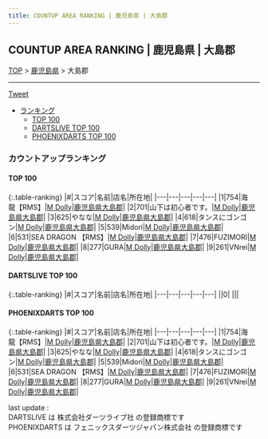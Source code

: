 ```yaml
---
title: COUNTUP AREA RANKING | 鹿児島県 | 大島郡
---
```

## COUNTUP AREA RANKING | 鹿児島県 | 大島郡

[TOP](/darts/rank/) > [鹿児島県](/darts/rank/鹿児島県/) > 大島郡

___

<a href="https://twitter.com/share?ref_src=twsrc%5Etfw" data-text="COUNTUP AREA RANKING | 鹿児島県大島郡" class="twitter-share-button" data-hashtags="DARTSLIVE,PHOENIXDARTS,darts,ダーツ" data-show-count="false">Tweet</a>

* [ランキング](#カウントアップランキング)
    * [TOP 100](#top-100)
    * [DARTSLIVE TOP 100](#dartslive-top-100)
    * [PHOENIXDARTS TOP 100](#phoenixdarts-top-100)

### カウントアップランキング

#### TOP 100



{:.table-ranking}
|#|スコア|名前|店名|所在地|
|---|---|---|---|---|
|1|754|<span class="rank-name-pd">海　龍【RMS】</span>|<a href="https://vs.phoenixdarts.com/jp/shop/shopDetailInfo/s_87857?s_seq=87857">M Dolly</a>|<a href="/darts/rank/鹿児島県/大島郡">鹿児島県大島郡</a>|
|2|701|<span class="rank-name-pd">山下は初心者です。</span>|<a href="https://vs.phoenixdarts.com/jp/shop/shopDetailInfo/s_87857?s_seq=87857">M Dolly</a>|<a href="/darts/rank/鹿児島県/大島郡">鹿児島県大島郡</a>|
|3|625|<span class="rank-name-pd">やなな</span>|<a href="https://vs.phoenixdarts.com/jp/shop/shopDetailInfo/s_87857?s_seq=87857">M Dolly</a>|<a href="/darts/rank/鹿児島県/大島郡">鹿児島県大島郡</a>|
|4|618|<span class="rank-name-pd">タンスにゴンゴン</span>|<a href="https://vs.phoenixdarts.com/jp/shop/shopDetailInfo/s_87857?s_seq=87857">M Dolly</a>|<a href="/darts/rank/鹿児島県/大島郡">鹿児島県大島郡</a>|
|5|539|<span class="rank-name-pd">Midori</span>|<a href="https://vs.phoenixdarts.com/jp/shop/shopDetailInfo/s_87857?s_seq=87857">M Dolly</a>|<a href="/darts/rank/鹿児島県/大島郡">鹿児島県大島郡</a>|
|6|531|<span class="rank-name-pd">SEA DRAGON 【RMS】</span>|<a href="https://vs.phoenixdarts.com/jp/shop/shopDetailInfo/s_87857?s_seq=87857">M Dolly</a>|<a href="/darts/rank/鹿児島県/大島郡">鹿児島県大島郡</a>|
|7|476|<span class="rank-name-pd">FUZIMORI</span>|<a href="https://vs.phoenixdarts.com/jp/shop/shopDetailInfo/s_87857?s_seq=87857">M Dolly</a>|<a href="/darts/rank/鹿児島県/大島郡">鹿児島県大島郡</a>|
|8|277|<span class="rank-name-pd">GURA</span>|<a href="https://vs.phoenixdarts.com/jp/shop/shopDetailInfo/s_87857?s_seq=87857">M Dolly</a>|<a href="/darts/rank/鹿児島県/大島郡">鹿児島県大島郡</a>|
|9|261|<span class="rank-name-pd">VNrei</span>|<a href="https://vs.phoenixdarts.com/jp/shop/shopDetailInfo/s_87857?s_seq=87857">M Dolly</a>|<a href="/darts/rank/鹿児島県/大島郡">鹿児島県大島郡</a>|


#### DARTSLIVE TOP 100



{:.table-ranking}
|#|スコア|名前|店名|所在地|
|---|---|---|---|---|
||0|<span class="rank-name-dl"> </span>|<a href=""></a>|<a href="/darts/rank//"></a>|


#### PHOENIXDARTS TOP 100



{:.table-ranking}
|#|スコア|名前|店名|所在地|
|---|---|---|---|---|
|1|754|<span class="rank-name-pd">海　龍【RMS】</span>|<a href="https://vs.phoenixdarts.com/jp/shop/shopDetailInfo/s_87857?s_seq=87857">M Dolly</a>|<a href="/darts/rank/鹿児島県/大島郡">鹿児島県大島郡</a>|
|2|701|<span class="rank-name-pd">山下は初心者です。</span>|<a href="https://vs.phoenixdarts.com/jp/shop/shopDetailInfo/s_87857?s_seq=87857">M Dolly</a>|<a href="/darts/rank/鹿児島県/大島郡">鹿児島県大島郡</a>|
|3|625|<span class="rank-name-pd">やなな</span>|<a href="https://vs.phoenixdarts.com/jp/shop/shopDetailInfo/s_87857?s_seq=87857">M Dolly</a>|<a href="/darts/rank/鹿児島県/大島郡">鹿児島県大島郡</a>|
|4|618|<span class="rank-name-pd">タンスにゴンゴン</span>|<a href="https://vs.phoenixdarts.com/jp/shop/shopDetailInfo/s_87857?s_seq=87857">M Dolly</a>|<a href="/darts/rank/鹿児島県/大島郡">鹿児島県大島郡</a>|
|5|539|<span class="rank-name-pd">Midori</span>|<a href="https://vs.phoenixdarts.com/jp/shop/shopDetailInfo/s_87857?s_seq=87857">M Dolly</a>|<a href="/darts/rank/鹿児島県/大島郡">鹿児島県大島郡</a>|
|6|531|<span class="rank-name-pd">SEA DRAGON 【RMS】</span>|<a href="https://vs.phoenixdarts.com/jp/shop/shopDetailInfo/s_87857?s_seq=87857">M Dolly</a>|<a href="/darts/rank/鹿児島県/大島郡">鹿児島県大島郡</a>|
|7|476|<span class="rank-name-pd">FUZIMORI</span>|<a href="https://vs.phoenixdarts.com/jp/shop/shopDetailInfo/s_87857?s_seq=87857">M Dolly</a>|<a href="/darts/rank/鹿児島県/大島郡">鹿児島県大島郡</a>|
|8|277|<span class="rank-name-pd">GURA</span>|<a href="https://vs.phoenixdarts.com/jp/shop/shopDetailInfo/s_87857?s_seq=87857">M Dolly</a>|<a href="/darts/rank/鹿児島県/大島郡">鹿児島県大島郡</a>|
|9|261|<span class="rank-name-pd">VNrei</span>|<a href="https://vs.phoenixdarts.com/jp/shop/shopDetailInfo/s_87857?s_seq=87857">M Dolly</a>|<a href="/darts/rank/鹿児島県/大島郡">鹿児島県大島郡</a>|


<div class="footer border-top border-gray-light mt-5 pt-3 text-right text-gray">
    last update : <span style="font-weight: italic" id="foot_last_modified"></span><br />
    DARTSLIVE は 株式会社ダーツライブ社 の登録商標です<br />
    PHOENIXDARTS は フェニックスダーツジャパン株式会社 の登録商標です<br />
</div>

<script src="https://cdnjs.cloudflare.com/ajax/libs/jquery.tablesorter/2.31.3/js/jquery.tablesorter.min.js" integrity="sha512-qzgd5cYSZcosqpzpn7zF2ZId8f/8CHmFKZ8j7mU4OUXTNRd5g+ZHBPsgKEwoqxCtdQvExE5LprwwPAgoicguNg==" crossorigin="anonymous" referrerpolicy="no-referrer"></script>
<link rel="stylesheet" href="https://cdnjs.cloudflare.com/ajax/libs/jquery.tablesorter/2.31.3/css/theme.default.min.css" integrity="sha512-wghhOJkjQX0Lh3NSWvNKeZ0ZpNn+SPVXX1Qyc9OCaogADktxrBiBdKGDoqVUOyhStvMBmJQ8ZdMHiR3wuEq8+w==" crossorigin="anonymous" referrerpolicy="no-referrer" />
<script>
$(function() {
    $(".table-ranking").tablesorter({sortList:[[0, 0]]});
    $("#foot_last_modified").text(formatDate(new Date(document.lastModified), 'yyyy-MM-dd HH:mm:ss'));
});
</script>

<script async src="https://platform.twitter.com/widgets.js" charset="utf-8"></script>